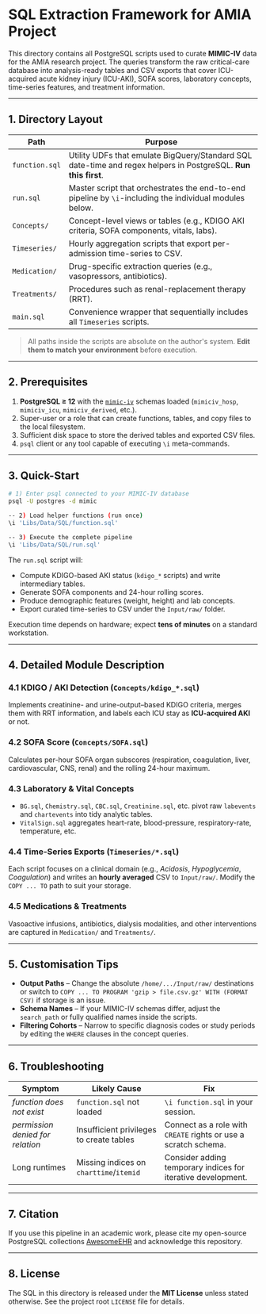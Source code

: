 # SQL Extraction Framework for AMIA Project

This directory contains all PostgreSQL scripts used to curate **MIMIC-IV** data for the AMIA research project. The queries transform the raw critical-care database into analysis-ready tables and CSV exports that cover ICU-acquired acute kidney injury (ICU-AKI), SOFA scores, laboratory concepts, time-series features, and treatment information.

---

## 1. Directory Layout

| Path           | Purpose                                                                                                        |
| -------------- | -------------------------------------------------------------------------------------------------------------- |
| `function.sql` | Utility UDFs that emulate BigQuery/Standard SQL date-time and regex helpers in PostgreSQL. **Run this first**. |
| `run.sql`      | Master script that orchestrates the end-to-end pipeline by `\i`-including the individual modules below.        |
| `Concepts/`    | Concept-level views or tables (e.g., KDIGO AKI criteria, SOFA components, vitals, labs).                       |
| `Timeseries/`  | Hourly aggregation scripts that export per-admission time-series to CSV.                                       |
| `Medication/`  | Drug-specific extraction queries (e.g., vasopressors, antibiotics).                                            |
| `Treatments/`  | Procedures such as renal-replacement therapy (RRT).                                                            |
| `main.sql`     | Convenience wrapper that sequentially includes all `Timeseries` scripts.                                       |

> All paths inside the scripts are absolute on the author's system. **Edit them to match your environment** before execution.

---

## 2. Prerequisites

1. **PostgreSQL ≥ 12** with the [`mimic-iv`](https://mimic.mit.edu/) schemas loaded (`mimiciv_hosp`, `mimiciv_icu`, `mimiciv_derived`, etc.).
2. Super-user or a role that can create functions, tables, and copy files to the local filesystem.
3. Sufficient disk space to store the derived tables and exported CSV files.
4. `psql` client or any tool capable of executing `\i` meta-commands.

---

## 3. Quick-Start

```bash
# 1) Enter psql connected to your MIMIC-IV database
psql -U postgres -d mimic

-- 2) Load helper functions (run once)
\i 'Libs/Data/SQL/function.sql'

-- 3) Execute the complete pipeline
\i 'Libs/Data/SQL/run.sql'
```

The `run.sql` script will:

- Compute KDIGO-based AKI status (`kdigo_*` scripts) and write intermediary tables.
- Generate SOFA components and 24-hour rolling scores.
- Produce demographic features (weight, height) and lab concepts.
- Export curated time-series to CSV under the `Input/raw/` folder.

Execution time depends on hardware; expect **tens of minutes** on a standard workstation.

---

## 4. Detailed Module Description

### 4.1 KDIGO / AKI Detection (`Concepts/kdigo_*.sql`)

Implements creatinine- and urine-output–based KDIGO criteria, merges them with RRT information, and labels each ICU stay as **ICU-acquired AKI** or not.

### 4.2 SOFA Score (`Concepts/SOFA.sql`)

Calculates per-hour SOFA organ subscores (respiration, coagulation, liver, cardiovascular, CNS, renal) and the rolling 24-hour maximum.

### 4.3 Laboratory & Vital Concepts

- `BG.sql`, `Chemistry.sql`, `CBC.sql`, `Creatinine.sql`, etc. pivot raw `labevents` and `chartevents` into tidy analytic tables.
- `VitalSign.sql` aggregates heart-rate, blood-pressure, respiratory-rate, temperature, etc.

### 4.4 Time-Series Exports (`Timeseries/*.sql`)

Each script focuses on a clinical domain (e.g., _Acidosis_, _Hypoglycemia_, _Coagulation_) and writes an **hourly averaged** CSV to `Input/raw/`. Modify the `COPY ... TO` path to suit your storage.

### 4.5 Medications & Treatments

Vasoactive infusions, antibiotics, dialysis modalities, and other interventions are captured in `Medication/` and `Treatments/`.

---

## 5. Customisation Tips

- **Output Paths** – Change the absolute `/home/.../Input/raw/` destinations or switch to `COPY ... TO PROGRAM 'gzip > file.csv.gz' WITH (FORMAT CSV)` if storage is an issue.
- **Schema Names** – If your MIMIC-IV schemas differ, adjust the `search_path` or fully qualified names inside the scripts.
- **Filtering Cohorts** – Narrow to specific diagnosis codes or study periods by editing the `WHERE` clauses in the concept queries.

---

## 6. Troubleshooting

| Symptom                          | Likely Cause                             | Fix                                                             |
| -------------------------------- | ---------------------------------------- | --------------------------------------------------------------- |
| _function does not exist_        | `function.sql` not loaded                | `\i function.sql` in your session.                              |
| _permission denied for relation_ | Insufficient privileges to create tables | Connect as a role with `CREATE` rights or use a scratch schema. |
| Long runtimes                    | Missing indices on `charttime`/`itemid`  | Consider adding temporary indices for iterative development.    |

---

## 7. Citation

If you use this pipeline in an academic work, please cite my open-source PostgreSQL collections [AwesomeEHR](git@github.com:HowieHsu0126/AwesomeEHR.git) and acknowledge this repository.

---

## 8. License

The SQL in this directory is released under the **MIT License** unless stated otherwise. See the project root `LICENSE` file for details.
